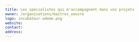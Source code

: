 ```yaml
---
title: Les spécialistes qui m'accompagnent dans vos projets
owner: /organisations/maitres_oeuvre
logo: incubateur-ademe.png
website:
contact:
address:
---
```



